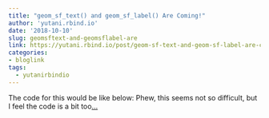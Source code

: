 ```yaml
---
title: "geom_sf_text() and geom_sf_label() Are Coming!"
author: 'yutani.rbind.io'
date: '2018-10-10'
slug: geomsftext-and-geomsflabel-are
link: https://yutani.rbind.io/post/geom-sf-text-and-geom-sf-label-are-coming/
categories:
- bloglink
tags:
  - yutanirbindio
---
```


The code for this would be like below: Phew, this seems not so difficult, but I feel the code is a bit too[... <i class="fas fa-external-link-alt"></i>](https://yutani.rbind.io/post/geom-sf-text-and-geom-sf-label-are-coming/)

